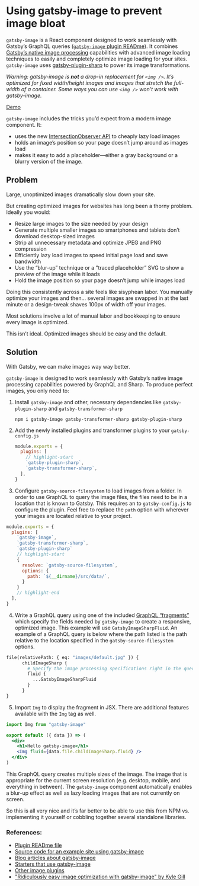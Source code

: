 # Using gatsby-image to prevent image bloat

`gatsby-image` is a React component designed to work seamlessly with Gatsby’s GraphQL queries ([`gatsby-image` plugin READme](/packages/gatsby-image/)). It combines [Gatsby’s native image processing](https://image-processing.gatsbyjs.org/) capabilities with advanced image loading techniques to easily and completely optimize image loading for your sites. `gatsby-image` uses [gatsby-plugin-sharp](/packages/gatsby-plugin-sharp/) to power its image transformations.

_Warning: gatsby-image is **not** a drop-in replacement for `<img />`. It’s optimized for fixed width/height images and images that stretch the full-width of a container. Some ways you can use `<img />` won’t work with gatsby-image._

[Demo](https://using-gatsby-image.gatsbyjs.org/)

`gatsby-image` includes the tricks you’d expect from a modern image component. It:

- uses the new [IntersectionObserver API](https://developer.mozilla.org/en-US/docs/Web/API/Intersection_Observer_API) to cheaply lazy load images
- holds an image’s position so your page doesn’t jump around as images load
- makes it easy to add a placeholder—either a gray background or a blurry version of the image.

## Problem

Large, unoptimized images dramatically slow down your site.

But creating optimized images for websites has long been a thorny problem. Ideally you would:

- Resize large images to the size needed by your design
- Generate multiple smaller images so smartphones and tablets don’t download desktop-sized images
- Strip all unnecessary metadata and optimize JPEG and PNG compression
- Efficiently lazy load images to speed initial page load and save bandwidth
- Use the “blur-up” technique or a ”traced placeholder” SVG to show a preview of the image while it loads
- Hold the image position so your page doesn’t jump while images load

Doing this consistently across a site feels like sisyphean labor. You manually optimize your images and then… several images are swapped in at the last minute or a design-tweak shaves 100px of width off your images.

Most solutions involve a lot of manual labor and bookkeeping to ensure every image is optimized.

This isn’t ideal. Optimized images should be easy and the default.

## Solution

With Gatsby, we can make images way way better.

`gatsby-image` is designed to work seamlessly with Gatsby’s native image processing capabilities powered by GraphQL and Sharp. To produce perfect images, you only need to:

1. Install `gatsby-image` and other, necessary dependencies like `gatsby-plugin-sharp` and `gatsby-transformer-sharp`
   ```shell
   npm i gatsby-image gatsby-transformer-sharp gatsby-plugin-sharp
   ```
2. Add the newly installed plugins and transformer plugins to your `gatsby-config.js`

   ```js:title=gatsby-config.js
   module.exports = {
     plugins: [
       // highlight-start
       `gatsby-plugin-sharp`,
       `gatsby-transformer-sharp`,
     ],
   }
   ```

3. Configure `gatsby-source-filesystem` to load images from a folder. In order to use GraphQL to query the image files, the files need to be in a location that is known to Gatsby. This requires an to `gatsby-config.js` to configure the plugin. Feel free to replace the `path` option with wherever your images are located relative to your project.

```js:title=gatsby-config.js
module.exports = {
  plugins: [
    `gatsby-image`,
    `gatsby-transformer-sharp`,
    `gatsby-plugin-sharp`
    // highlight-start
    {
      resolve: `gatsby-source-filesystem`,
      options: {
        path: `${__dirname}/src/data/`,
      }
    }
    // highlight-end
  ],
}
```

4. Write a GraphQL query using one of the included [GraphQL “fragments”](/packages/gatsby-image/#fragments) which specify the fields needed by `gatsby-image` to create a responsive, optimized image. This example will use `GatsbyImageSharpFluid`. An example of a GraphQL query is below where the path listed is the path relative to the location specified in the `gatsby-source-filesystem` options.

```graphql
file(relativePath: { eq: "images/default.jpg" }) {
      childImageSharp {
        # Specify the image processing specifications right in the query.
        fluid {
          ...GatsbyImageSharpFluid
        }
      }
}
```

5. Import `Img` to display the fragment in JSX. There are additional features available with the `Img` tag as well.

```jsx
import Img from "gatsby-image"

export default ({ data }) => (
  <div>
    <h1>Hello gatsby-image</h1>
    <Img fluid={data.file.childImageSharp.fluid} />
  </div>
)
```

This GraphQL query creates multiple sizes of the image. The image that is appropriate for the current screen resolution (e.g. desktop, mobile, and everything in between). The `gatsby-image` component automatically enables a blur-up effect as well as lazy loading images that are not currently on screen.

So this is all very nice and it’s far better to be able to use this from NPM vs. implementing it yourself or cobbling together several standalone libraries.

### References:

- [Plugin READme file](/packages/gatsby-image/)
- [Source code for an example site using gatsby-image](https://github.com/gatsbyjs/gatsby/tree/master/examples/using-gatsby-image)
- [Blog articles about gatsby-image](/blog/tags/gatsby-image/)
- [Starters that use gatsby-image](/starters/?d=gatsby-image&v=2)
- [Other image plugins](/plugins/?=image)
- ["Ridiculously easy image optimization with gatsby-image" by Kyle Gill](https://medium.com/@kyle.robert.gill/ridiculously-easy-image-optimization-with-gatsby-js-59d48e15db6e)
